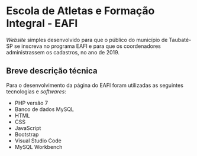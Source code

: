 # Escola de Atletas e Formação Integral - EAFI #
*Website* simples desenvolvido para que o público do município de Taubaté-SP se inscreva no programa EAFI e para que os 
coordenadores administrassem os cadastros, no ano de 2019.

## Breve descrição técnica ##
Para o desenvolvimento da página do EAFI foram utilizadas as seguintes tecnologias e *softwares*:
* PHP versão 7
* Banco de dados MySQL
* HTML
* CSS
* JavaScript
* Bootstrap
* Visual Studio Code
* MySQL Workbench
